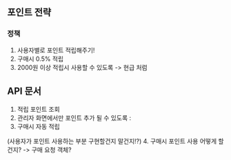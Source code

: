 ## 포인트 전략

### 정책
1. 사용자별로 포인트 적립해주기!
2. 구매시 0.5% 적립
3. 2000원 이상 적립시 사용할 수 있도록
   -> 현급 처럼


## API 문서
1. 적립 포인트 조회
2. 관리자 화면에서만 포인트 추가 될 수 있도록 : 
3. 구매시 자동 적립

(사용자가 포인트 사용하는 부분 구현할건지 말건지!?) 
4. 구매시 포인트 사용 어떻게 할건지?
  -> 구매 요청 객체? 

